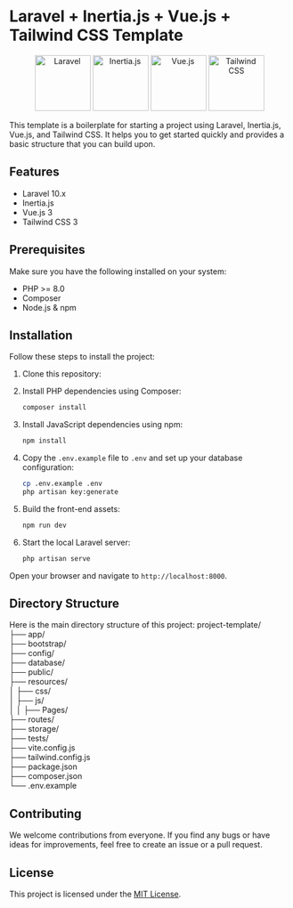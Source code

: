 # Laravel + Inertia.js + Vue.js + Tailwind CSS Template

<p align="center">
    <img src="https://laravel.com/img/logomark.min.svg" alt="Laravel" width="100"/>
    <img src="https://avatars.githubusercontent.com/u/47703742?s=200&v=4" alt="Inertia.js" width="100"/>
    <img src="https://vuejs.org/images/logo.png" alt="Vue.js" width="100"/>
    <img src="https://tailwindcss.com/_next/static/media/tailwindcss-mark.3c5441fc7a190fb1800d4a5c7f07ba4b1345a9c8.svg" alt="Tailwind CSS" width="100"/>
    
</p>

This template is a boilerplate for starting a project using Laravel, Inertia.js, Vue.js, and Tailwind CSS. It helps you to get started quickly and provides a basic structure that you can build upon.

## Features

- Laravel 10.x
- Inertia.js
- Vue.js 3
- Tailwind CSS 3

## Prerequisites

Make sure you have the following installed on your system:

- PHP >= 8.0
- Composer
- Node.js & npm

## Installation

Follow these steps to install the project:

1. Clone this repository:

  
2. Install PHP dependencies using Composer:

    ```bash
    composer install
    ```

3. Install JavaScript dependencies using npm:

    ```bash
    npm install
    ```

4. Copy the `.env.example` file to `.env` and set up your database configuration:

    ```bash
    cp .env.example .env
    php artisan key:generate
    ```

5. Build the front-end assets:

    ```bash
    npm run dev
    ```

6. Start the local Laravel server:

    ```bash
    php artisan serve
    ```

Open your browser and navigate to `http://localhost:8000`.

## Directory Structure

Here is the main directory structure of this project:
project-template/  
├── app/  
├── bootstrap/  
├── config/  
├── database/  
├── public/  
├── resources/  
│ ├── css/  
│ ├── js/  
│ │ ├── Pages/  
├── routes/  
├── storage/  
├── tests/  
├── vite.config.js  
├── tailwind.config.js  
├── package.json  
├── composer.json  
└── .env.example  

## Contributing

We welcome contributions from everyone. If you find any bugs or have ideas for improvements, feel free to create an issue or a pull request.

## License

This project is licensed under the [MIT License](LICENSE).
